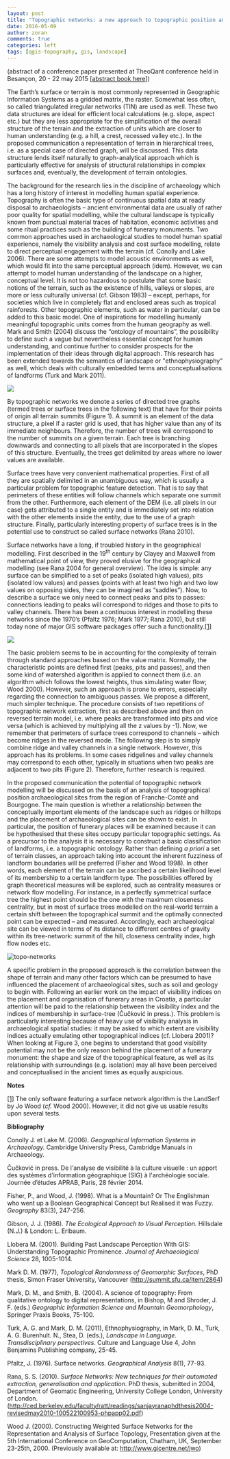 ```yaml
---
layout: post
title: "Topographic networks: a new approach to topographic position analysis and modelling of topographic ontologies"
date: 2016-05-09
author: zoran
comments: true
categories: left
tags: [qgis-topography, gis, landscape]
---
```


(abstract of a conference paper presented at TheoQant conference held in Besançon, 20 - 22 may 2015 [<a href="http://thema.univ-fcomte.fr/theoq/pdf/resumes/TQ2015%20RESUMES.pdf" target="_blank">abstract book here</a>])

The Earth’s surface or terrain is most commonly represented in Geographic Information Systems as a gridded matrix, the raster. Somewhat less often, so called triangulated irregular networks (TIN) are used as well. These two data structures are ideal for efficient local calculations (e.g. slope, aspect etc.) but they are less appropriate for the simplification of the overall structure of the terrain and the extraction of units which are closer to human understanding (e.g. a hill, a crest, recessed valley etc.). In the proposed communication a representation of terrain in hierarchical trees, i.e. as a special case of directed graph, will be discussed. This data structure lends itself naturally to graph-analytical approach which is particularly effective for analysis of structural relationships in complex surfaces and, eventually, the development of terrain ontologies.

The background for the research lies in the discipline of archaeology which has a long history of interest in modelling human spatial experience. Topography is often the basic type of continuous spatial data at ready disposal to archaeologists – ancient environmental data are usually of rather poor quality for spatial modelling, while the cultural landscape is typically known from punctual material traces of habitation, economic activities and some ritual practices such as the building of funerary monuments. Two common approaches used in archaeological studies to model human spatial experience, namely the visibility analysis and cost surface modelling, relate to direct perceptual engagement with the terrain (cf. Conolly and Lake 2006). There are some attempts to model acoustic environments as well, which would fit into the same perceptual approach (idem). However, we can attempt to model human understanding of the landscape on a higher, conceptual level. It is not too hazardous to postulate that some basic notions of the terrain, such as the existence of hills, valleys or slopes, are more or less culturally universal (cf. Gibson 1983) – except, perhaps, for societies which live in completely flat and enclosed areas such as tropical rainforests. Other topographic elements, such as water in particular, can be added to this basic model. One of inspirations for modelling humanly meaningful topographic units comes from the human geography as well. Mark and Smith (2004) discuss the “ontology of mountains”, the possibility to define such a vague but nevertheless essential concept for human understanding, and continue further to consider prospects for the implementation of their ideas through digital approach. This research has been extended towards the semantics of landscape or "ethnophysiography" as well, which deals with culturally embedded terms and conceptualisations of landforms (Turk and Mark 2011).

 ![](/images/2016/05/Topo1.jpg)

By topographic networks we denote a series of directed tree graphs (termed trees or surface trees in the following text) that have for their points of origin all terrain summits (Figure 1). A summit is an element of the data structure, a pixel if a raster grid is used, that has higher value than any of its immediate neighbours. Therefore, the number of trees will correspond to the number of summits on a given terrain. Each tree is branching downwards and connecting to all pixels that are incorporated in the slopes of this structure. Eventually, the trees get delimited by areas where no lower values are available.

Surface trees have very convenient mathematical properties. First of all they are spatially delimited in an unambiguous way, which is usually a particular problem for topographic feature detection. That is to say that perimeters of these entities will follow channels which separate one summit from the other. Furthermore, each element of the DEM (i.e. all pixels in our case) gets attributed to a single entity and is immediately set into relation with the other elements inside the entity, due to the use of a graph structure. Finally, particularly interesting property of surface trees is in the potential use to construct so called surface networks (Rana 2010).

Surface networks have a long, if troubled history in the geographical modelling. First described in the 19<sup>th</sup> century by Clayey and Maxwell from mathematical point of view, they proved elusive for the geographical modelling (see Rana 2004 for general overview). The idea is simple: any surface can be simplified to a set of peaks (isolated high values), pits (isolated low values) and passes (points with at least two high and two low values on opposing sides, they can be imagined as “saddles”). Now, to describe a surface we only need to connect peaks and pits to passes: connections leading to peaks will correspond to ridges and those to pits to valley channels. There has been a continuous interest in modelling these networks since the 1970’s (Pfaltz 1976; Mark 1977; Rana 2010), but still today none of major GIS software packages offer such a functionality.<a href="#_ftn1" name="_ftnref1">[1]</a>

![](/images/2016/05/Topo2.jpg)

The basic problem seems to be in accounting for the complexity of terrain through standard approaches based on the value matrix. Normally, the characteristic points are defined first (peaks, pits and passes), and then some kind of watershed algorithm is applied to connect them (i.e. an algorithm which follows the lowest heights, thus simulating water flow; Wood 2000). However, such an approach is prone to errors, especially regarding the connection to ambiguous passes. We propose a different, much simpler technique. The procedure consists of two repetitions of topographic network extraction, first as described above and then on reversed terrain model, i.e. where peaks are transformed into pits and vice versa (which is achieved by multiplying all the z values by -1). Now, we remember that perimeters of surface trees correspond to channels – which become ridges in the reversed mode. The following step is to simply combine ridge and valley channels in a single network. However, this approach has its problems. In some cases ridgelines and valley channels may correspond to each other, typically in situations when two peaks are adjacent to two pits (Figure 2). Therefore, further research is required.

In the proposed communication the potential of topographic network modelling will be discussed on the basis of an analysis of topographical position archaeological sites from the region of Franche-Comté and Bourgogne. The main question is whether a relationship between the conceptually important elements of the landscape such as ridges or hilltops and the placement of archaeological sites can be shown to exist. In particular, the position of funerary places will be examined because it can be hypothesised that these sites occupy particular topographic settings. As a precursor to the analysis it is necessary to construct a basic classification of landforms, i.e. a topographic ontology. Rather than defining <em>a priori</em> a set of terrain classes, an approach taking into account the inherent fuzziness of landform boundaries will be preferred (Fisher and Wood 1998). In other words, each element of the terrain can be ascribed a certain likelihood level of its membership to a certain landform type. The possibilities offered by graph theoretical measures will be explored, such as centrality measures or network flow modelling. For instance, in a perfectly symmetrical surface tree the highest point should be the one with the maximum closeness centrality, but in most of surface trees modelled on the real-world terrain a certain shift between the topographical summit and the optimally connected point can be expected – and measured. Accordingly, each archaeological site can be viewed in terms of its distance to different centres of gravity within its tree-network: summit of the hill, closeness centrality index, high flow nodes etc.

![topo-networks](/images/2016/05/Topo3-300x224.jpg)

A specific problem in the proposed approach is the correlation between the shape of terrain and many other factors which can be presumed to have influenced the placement of archaeological sites, such as soil and geology to begin with. Following an earlier work on the impact of visibility indices on the placement and organisation of funerary areas in Croatia, a particular attention will be paid to the relationship between the visibility index and the indices of membership in surface-tree (Čučković in press.). This problem is particularly interesting because of heavy use of visibility analysis in archaeological spatial studies: it may be asked to which extent are visibility indices actually emulating other topographical indices (cf. Llobera 2001)? When looking at Figure 3, one begins to understand that good visibility potential may not be the only reason behind the placement of a funerary monument: the shape and size of the topographical feature, as well as its relationship with surroundings (e.g. isolation) may all have been perceived and conceptualised in the ancient times as equally auspicious.

<strong>Notes</strong>

<a href="#_ftnref1" name="_ftn1">[1]</a> The only software featuring a surface network algorithm is the LandSerf by Jo Wood (<em>cf.</em> Wood 2000). However, it did not give us usable results upon several tests.

<strong>Bibliography</strong>

Conolly J. et Lake M. (2006). <em>Geographical Information Systems in Archaeology. </em>Cambridge University Press, Cambridge Manuals in Archaeology.

Čučković in press. De l'analyse de visibilité à la culture visuelle : un apport des systèmes d'information géographique (SIG) à l'archéologie sociale. Journée d’études APRAB, Paris, 28 février 2014.

Fisher, P., and Wood, J. (1998). What is a Mountain? Or The Englishman who went up a Boolean Geographical Concept but Realised it was Fuzzy. <em>Geography</em> 83(3), 247-256.

Gibson, J. J. (1986). <em>The Ecological Approach to Visual Perception. </em>Hillsdale (N.J.) &amp; London: L. Erlbaum.

Llobera M. (2001). Building Past Landscape Perception With GIS: Understanding Topographic Prominence. <em>Journal of Archaeological Science </em>28, 1005-1014.

Mark D. M. (1977), <em>Topological Randomness of Geomorphic Surfaces</em>, PhD thesis, Simon Fraser University, Vancouver (<a href="http://summit.sfu.ca/item/2864">http://summit.sfu.ca/item/2864</a>)

Mark, D. M., and Smith, B. (2004). A science of topography: From qualitative ontology to digital representations, in Bishop, M and Shroder, J. F. (eds.) <em>Geographic Information Science and Mountain Geomorphology</em>, Springer Praxis Books, 75-100.

Turk, A. G. and Mark, D. M. (2011), Ethnophysiography, in Mark, D. M., Turk, A. G. Burenhult. N., Stea, D. (eds.), <em>Landscape in Language</em><em>. Transdisciplinary perspectives</em>. Culture and Language Use 4, John Benjamins Publishing company, 25-45.

Pfaltz, J. (1976). Surface networks. <em>Geographical Analysis</em> 8(1), 77-93.

Rana, S. S. (2010). <em>Surface Networks: New techniques for their automated extraction, generalisation and application</em>. PhD thesis, submitted in 2004, Department of Geomatic Engineering, University College London, University of London. (<a href="http://ced.berkeley.edu/faculty/ratt/readings/sanjayranaphdthesis2004-revisedmay2010-100522100953-phpapp02.pdf">http://ced.berkeley.edu/faculty/ratt/readings/sanjayranaphdthesis2004-revisedmay2010-100522100953-phpapp02.pdf</a>)

Wood J. (2000). Constructing Weighted Surface Networks for the Representation and Analysis of Surface Topology, Presentation given at the 5th International Conference on GeoComputation, Chatham, UK, September 23-25th, 2000. (Previously available at: http://www.gicentre.net/jwo)
